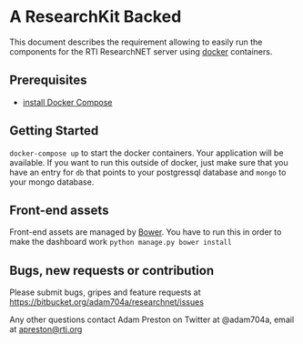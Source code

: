 A ResearchKit Backed
=====================


This document describes the requirement allowing to easily run the components for the RTI ResearchNET server using [docker](https://www.docker.com/) containers.

Prerequisites
-------------

* [install Docker Compose](https://docs.docker.com/compose/ "Documentation") 

Getting Started
----------------
`docker-compose up` to start the docker containers.  Your application will be available.  If you want to run this outside of docker, just make sure that you have an entry for `db` that points to your postgressql database and `mongo` to your mongo database.

Front-end assets
----------------

Front-end assets are managed by [Bower](http://bower.io). You have to run this in order to make the dashboard work `python manage.py bower install`


Bugs, new requests or contribution
--------------
Please submit bugs, gripes and feature requests at https://bitbucket.org/adam704a/researchnet/issues

Any other questions contact Adam Preston on Twitter at @adam704a, email at apreston@rti.org